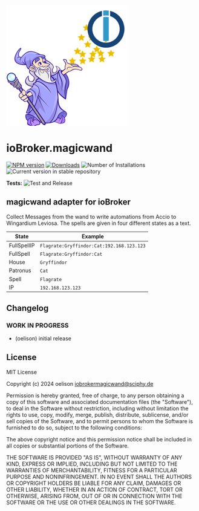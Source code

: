 ![Logo](admin/magicwand.png)

# ioBroker.magicwand

[![NPM version](https://img.shields.io/npm/v/iobroker.magicwand.svg)](https://www.npmjs.com/package/iobroker.magicwand)
[![Downloads](https://img.shields.io/npm/dm/iobroker.magicwand.svg)](https://www.npmjs.com/package/iobroker.magicwand)
![Number of Installations](https://iobroker.live/badges/magicwand-installed.svg)
![Current version in stable repository](https://iobroker.live/badges/magicwand-stable.svg)

**Tests:** ![Test and Release](https://github.com/oelison/ioBroker.magicwand/workflows/Test%20and%20Release/badge.svg)

## magicwand adapter for ioBroker

Collect Messages from the wand to write automations from Accio to Wingardium Leviosa. The spells are given in four different states as a text.

| State       | Example                                   |
| ----------- | ----------------------------------------- |
| FullSpellIP | `Flagrate:Gryffindor:Cat:192.168.123.123` |
| FullSpell   | `Flagrate:Gryffindor:Cat`                 |
| House       | `Gryffindor`                              |
| Patronus    | `Cat`                                     |
| Spell       | `Flagrate`                                |
| IP          | `192.168.123.123`                         |

## Changelog

<!--
    Placeholder for the next version (at the beginning of the line):
    ### **WORK IN PROGRESS**
-->

### **WORK IN PROGRESS**

-   (oelison) initial release

## License

MIT License

Copyright (c) 2024 oelison <iobrokermagicwand@sciphy.de>

Permission is hereby granted, free of charge, to any person obtaining a copy
of this software and associated documentation files (the "Software"), to deal
in the Software without restriction, including without limitation the rights
to use, copy, modify, merge, publish, distribute, sublicense, and/or sell
copies of the Software, and to permit persons to whom the Software is
furnished to do so, subject to the following conditions:

The above copyright notice and this permission notice shall be included in all
copies or substantial portions of the Software.

THE SOFTWARE IS PROVIDED "AS IS", WITHOUT WARRANTY OF ANY KIND, EXPRESS OR
IMPLIED, INCLUDING BUT NOT LIMITED TO THE WARRANTIES OF MERCHANTABILITY,
FITNESS FOR A PARTICULAR PURPOSE AND NONINFRINGEMENT. IN NO EVENT SHALL THE
AUTHORS OR COPYRIGHT HOLDERS BE LIABLE FOR ANY CLAIM, DAMAGES OR OTHER
LIABILITY, WHETHER IN AN ACTION OF CONTRACT, TORT OR OTHERWISE, ARISING FROM,
OUT OF OR IN CONNECTION WITH THE SOFTWARE OR THE USE OR OTHER DEALINGS IN THE
SOFTWARE.
